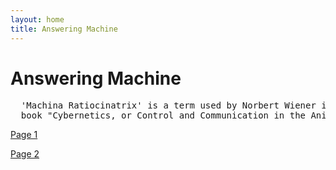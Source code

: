 ```yaml
---
layout: home
title: Answering Machine
---
```

# Answering Machine
<pre>
  'Machina Ratiocinatrix' is a term used by Norbert Wiener in the introduction to his 
  book "Cybernetics, or Control and Communication in the Animal and the Machine".
</pre>
[Page 1](./pages/page_1)

[Page 2](./pages/page_2)
